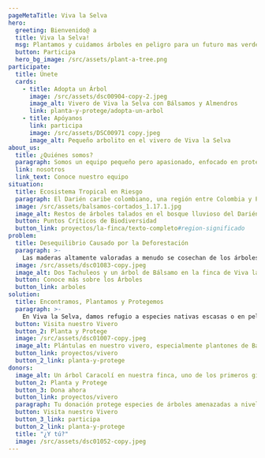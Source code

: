 ```yaml
---
pageMetaTitle: Viva la Selva
hero:
  greeting: Bienvenido@ a
  title: Viva la Selva!
  msg: Plantamos y cuidamos árboles en peligro para un futuro mas verde y biodiverso.
  button: Participa
  hero_bg_image: /src/assets/plant-a-tree.png
participate:
  title: Únete
  cards:
    - title: Adopta un Árbol
      image: /src/assets/dsc00904-copy-2.jpeg
      image_alt: Vivero de Viva la Selva con Bálsamos y Almendros
      link: planta-y-protege/adopta-un-arbol
    - title: Apóyanos
      link: participa
      image: /src/assets/DSC00971 copy.jpeg
      image_alt: Pequeño arbolito en el vivero de Viva la Selva
about_us:
  title: ¿Quiénes somos?
  paragraph: Somos un equipo pequeño pero apasionado, enfocado en proteger las especies de árboles raros y en peligro de extinción en la región del Darién caribe, ubicada en el Norte del Chocó, Colombia.
  link: nosotros
  link_text: Conoce nuestro equipo
situation:
  title: Ecosistema Tropical en Riesgo
  paragraph: El Darién caribe colombiano, una región entre Colombia y Panamá, enfrenta una crisis ecológica. La deforestación en esta antigua selva tropical avanza sin control, y las especies de árboles amenazados a nivel local e internacional se han vuelto cada vez más escasas. El ecosistema está en peligro.
  image: /src/assets/balsamos-cortados_1.17.1.jpg
  image_alt: Restos de árboles talados en el bosque lluvioso del Darién
  button: Puntos Críticos de Biodiversidad
  button_link: proyectos/la-finca/texto-completo#region-significado
problem:
  title: Desequilibrio Causado por la Deforestación
  paragraph: >-
    Las maderas altamente valoradas a menudo se cosechan de los árboles más grandes de la selva tropical. Estos árboles hacen mucho más que solo almacenar CO2. Son hogares para miles de otros sere vivos. Su sombra y sus raíces profundas protegen manantiales y mantienen el flujo natural de los ríos. Sus raíces, manteniendo el suelo sano y fértil. Esto ayuda a todo tipo de especies de plantas y animales a sobrevivir y prosperar.
  image: /src/assets/dsc01083-copy.jpeg
  image_alt: Dos Tachuleos y un árbol de Bálsamo en la finca de Viva la Selva
  button: Conoce más sobre los Árboles
  button_link: arboles
solution:
  title: Encontramos, Plantamos y Protegemos
  paragraph: >-
    En Viva la Selva, damos refugio a especies nativas escasas o en peligro de extinción. Buscamos y rescatamos semillas y plántulas de especies en declive y las plantamos en un entorno protegido y biodiverso. No todas las semillas plantadas se convierten en árboles, ¡pero cuando lo hacen, florece un milagro de vida en una abundancia inimaginable!
  button: Visita nuestro Vivero
  button_2: Planta y Protege
  image: /src/assets/dsc01007-copy.jpeg
  image_alt: Plántulas en nuestro vivero, especialmente plantones de Bálsamo
  button_link: proyectos/vivero
  button_2_link: planta-y-protege
donors:
  image_alt: Un árbol Caracolí en nuestra finca, uno de los primeros gigantes emergentes en bosques jóvenes
  button_2: Planta y Protege
  button_3: Dona ahora
  button_link: proyectos/vivero
  paragraph: Tu donación protege especies de árboles amenazadas a nivel mundial y local, apoya la preservación de la biodiversidad en un ecosistema en peligro y contribuye al almacenamiento natural de CO2, para un mundo más verde y diverso.
  button: Visita nuestro Vivero
  button_3_link: participa
  button_2_link: planta-y-protege
  title: "¿Y tú?"
  image: /src/assets/dsc01052-copy.jpeg
---
```

